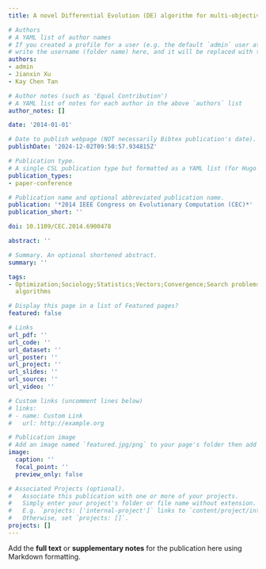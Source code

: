 ```yaml
---
title: A novel Differential Evolution (DE) algorithm for multi-objective optimization

# Authors
# A YAML list of author names
# If you created a profile for a user (e.g. the default `admin` user at `content/authors/admin/`), 
# write the username (folder name) here, and it will be replaced with their full name and linked to their profile.
authors:
- admin
- Jianxin Xu
- Kay Chen Tan

# Author notes (such as 'Equal Contribution')
# A YAML list of notes for each author in the above `authors` list
author_notes: []

date: '2014-01-01'

# Date to publish webpage (NOT necessarily Bibtex publication's date).
publishDate: '2024-12-02T09:50:57.934815Z'

# Publication type.
# A single CSL publication type but formatted as a YAML list (for Hugo requirements).
publication_types:
- paper-conference

# Publication name and optional abbreviated publication name.
publication: '*2014 IEEE Congress on Evolutionary Computation (CEC)*'
publication_short: ''

doi: 10.1109/CEC.2014.6900478

abstract: ''

# Summary. An optional shortened abstract.
summary: ''

tags:
- Optimization;Sociology;Statistics;Vectors;Convergence;Search problems;Heuristic
  algorithms

# Display this page in a list of Featured pages?
featured: false

# Links
url_pdf: ''
url_code: ''
url_dataset: ''
url_poster: ''
url_project: ''
url_slides: ''
url_source: ''
url_video: ''

# Custom links (uncomment lines below)
# links:
# - name: Custom Link
#   url: http://example.org

# Publication image
# Add an image named `featured.jpg/png` to your page's folder then add a caption below.
image:
  caption: ''
  focal_point: ''
  preview_only: false

# Associated Projects (optional).
#   Associate this publication with one or more of your projects.
#   Simply enter your project's folder or file name without extension.
#   E.g. `projects: ['internal-project']` links to `content/project/internal-project/index.md`.
#   Otherwise, set `projects: []`.
projects: []
---
```


Add the **full text** or **supplementary notes** for the publication here using Markdown formatting.
